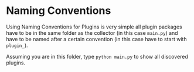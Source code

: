 # Naming Conventions

Using Naming Conventions for Plugins is very simple all plugin packages have to be in the same folder as the collector (in this case `main.py`) and have to be named after a certain convention (in this case have to start with `plugin_`).

Assuming you are in this folder, type `python main.py` to show all discovered plugins.
